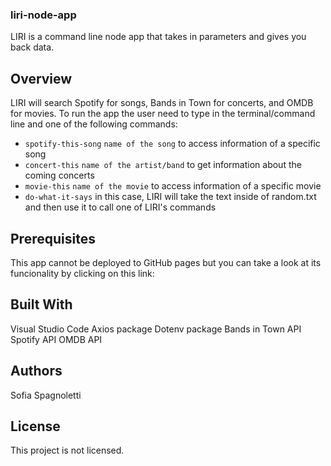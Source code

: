 ### liri-node-app
LIRI is a command line node app that takes in parameters and gives you back data.

## Overview
LIRI will search Spotify for songs, Bands in Town for concerts, and OMDB for movies.
To run the app the user need to type in the terminal/command line <node liri.js> and one of the following commands:
- `spotify-this-song` `name of the song` to access information of a specific song
- `concert-this` `name of the artist/band` to get information about the coming concerts
- `movie-this` `name of the movie` to access information of a specific movie
- `do-what-it-says` in this case, LIRI will take the text inside of random.txt and then use it to call one of LIRI's commands

## Prerequisites
This app cannot be deployed to GitHub pages but you can take a look at its funcionality by clicking on this link:

## Built With
Visual Studio Code
Axios package
Dotenv package
Bands in Town API
Spotify API
OMDB API

## Authors
Sofia Spagnoletti

## License
This project is not licensed.
